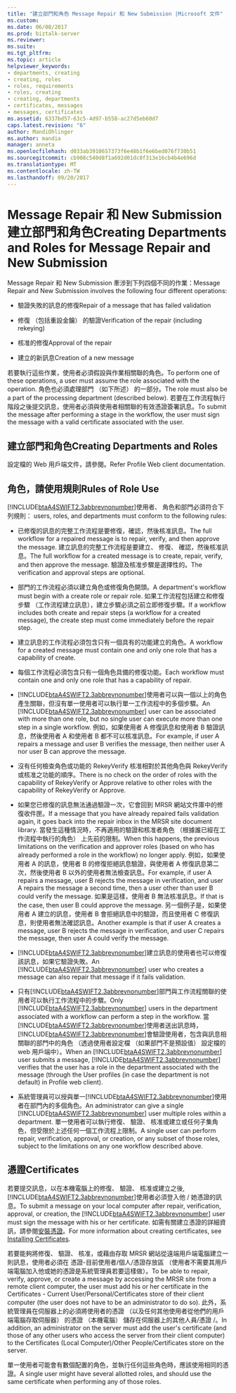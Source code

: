 ```yaml
---
title: "建立部門和角色 Message Repair 和 New Submission |Microsoft 文件"
ms.custom: 
ms.date: 06/08/2017
ms.prod: biztalk-server
ms.reviewer: 
ms.suite: 
ms.tgt_pltfrm: 
ms.topic: article
helpviewer_keywords:
- departments, creating
- creating, roles
- roles, requirements
- roles, creating
- creating, departments
- certificates, messages
- messages, certificates
ms.assetid: 6337bd57-63c5-4d97-b558-ac27d5eb60d7
caps.latest.revision: "6"
author: MandiOhlinger
ms.author: mandia
manager: anneta
ms.openlocfilehash: d033ab3910657373f6e48b1f6e6bed076f730b51
ms.sourcegitcommit: cb908c540d8f1a692d01dc8f313e16cb4b4e696d
ms.translationtype: MT
ms.contentlocale: zh-TW
ms.lasthandoff: 09/20/2017
---
```

# <a name="creating-departments-and-roles-for-message-repair-and-new-submission"></a><span data-ttu-id="1663b-102">Message Repair 和 New Submission 建立部門和角色</span><span class="sxs-lookup"><span data-stu-id="1663b-102">Creating Departments and Roles for Message Repair and New Submission</span></span>
<span data-ttu-id="1663b-103">Message Repair 和 New Submission 牽涉到下列四個不同的作業：</span><span class="sxs-lookup"><span data-stu-id="1663b-103">Message Repair and New Submission involves the following four different operations:</span></span>  
  
-   <span data-ttu-id="1663b-104">驗證失敗的訊息的修復</span><span class="sxs-lookup"><span data-stu-id="1663b-104">Repair of a message that has failed validation</span></span>  
  
-   <span data-ttu-id="1663b-105">修復 （包括重設金鑰） 的驗證</span><span class="sxs-lookup"><span data-stu-id="1663b-105">Verification of the repair (including rekeying)</span></span>  
  
-   <span data-ttu-id="1663b-106">核准的修復</span><span class="sxs-lookup"><span data-stu-id="1663b-106">Approval of the repair</span></span>  
  
-   <span data-ttu-id="1663b-107">建立的新訊息</span><span class="sxs-lookup"><span data-stu-id="1663b-107">Creation of a new message</span></span>  
  
 <span data-ttu-id="1663b-108">若要執行這些作業，使用者必須假設與作業相關聯的角色。</span><span class="sxs-lookup"><span data-stu-id="1663b-108">To perform one of these operations, a user must assume the role associated with the operation.</span></span> <span data-ttu-id="1663b-109">角色也必須處理部門 （如下所述） 的一部分。</span><span class="sxs-lookup"><span data-stu-id="1663b-109">The role must also be a part of the processing department (described below).</span></span> <span data-ttu-id="1663b-110">若要在工作流程執行階段之後提交訊息，使用者必須與使用者相關聯的有效憑證簽署訊息。</span><span class="sxs-lookup"><span data-stu-id="1663b-110">To submit the message after performing a stage in the workflow, the user must sign the message with a valid certificate associated with the user.</span></span>  
  
## <a name="creating-departments-and-roles"></a><span data-ttu-id="1663b-111">建立部門和角色</span><span class="sxs-lookup"><span data-stu-id="1663b-111">Creating Departments and Roles</span></span>  
 <span data-ttu-id="1663b-112">設定檔的 Web 用戶端文件，請參閱。</span><span class="sxs-lookup"><span data-stu-id="1663b-112">Refer Profile Web client documentation.</span></span>  
  
## <a name="rules-of-role-use"></a><span data-ttu-id="1663b-113">角色，請使用規則</span><span class="sxs-lookup"><span data-stu-id="1663b-113">Rules of Role Use</span></span>  
 [!INCLUDE[btaA4SWIFT2.3abbrevnonumber](../../includes/btaa4swift2-3abbrevnonumber-md.md)]<span data-ttu-id="1663b-114">使用者、 角色和部門必須符合下列規則：</span><span class="sxs-lookup"><span data-stu-id="1663b-114"> users, roles, and departments must conform to the following rules:</span></span>  
  
-   <span data-ttu-id="1663b-115">已修復的訊息的完整工作流程是要修復，確認，然後核准訊息。</span><span class="sxs-lookup"><span data-stu-id="1663b-115">The full workflow for a repaired message is to repair, verify, and then approve the message.</span></span> <span data-ttu-id="1663b-116">建立訊息的完整工作流程是要建立、 修復、 確認，然後核准訊息。</span><span class="sxs-lookup"><span data-stu-id="1663b-116">The full workflow for a created message is to create, repair, verify, and then approve the message.</span></span> <span data-ttu-id="1663b-117">驗證及核准步驟是選擇性的。</span><span class="sxs-lookup"><span data-stu-id="1663b-117">The verification and approval steps are optional.</span></span>  
  
-   <span data-ttu-id="1663b-118">部門的工作流程必須以建立角色或修復角色開頭。</span><span class="sxs-lookup"><span data-stu-id="1663b-118">A department's workflow must begin with a create role or repair role.</span></span> <span data-ttu-id="1663b-119">如果工作流程包括建立和修復步驟 （工作流程建立訊息），建立步驟必須之前立即修復步驟。</span><span class="sxs-lookup"><span data-stu-id="1663b-119">If a workflow includes both create and repair steps (a workflow for a created message), the create step must come immediately before the repair step.</span></span>  
  
-   <span data-ttu-id="1663b-120">建立訊息的工作流程必須包含只有一個具有的功能建立的角色。</span><span class="sxs-lookup"><span data-stu-id="1663b-120">A workflow for a created message must contain one and only one role that has a capability of create.</span></span>  
  
-   <span data-ttu-id="1663b-121">每個工作流程必須包含只有一個角色具備的修復功能。</span><span class="sxs-lookup"><span data-stu-id="1663b-121">Each workflow must contain one and only one role that has a capability of repair.</span></span>  
  
-   <span data-ttu-id="1663b-122">[!INCLUDE[btaA4SWIFT2.3abbrevnonumber](../../includes/btaa4swift2-3abbrevnonumber-md.md)]使用者可以與一個以上的角色產生關聯，但沒有單一使用者可以執行單一工作流程中的多個步驟。</span><span class="sxs-lookup"><span data-stu-id="1663b-122">An [!INCLUDE[btaA4SWIFT2.3abbrevnonumber](../../includes/btaa4swift2-3abbrevnonumber-md.md)] user can be associated with more than one role, but no single user can execute more than one step in a single workflow.</span></span> <span data-ttu-id="1663b-123">例如，如果使用者 A 修復訊息和使用者 B 驗證訊息，然後使用者 A 和使用者 B 都不可以核准訊息。</span><span class="sxs-lookup"><span data-stu-id="1663b-123">For example, if user A repairs a message and user B verifies the message, then neither user A nor user B can approve the message.</span></span>  
  
-   <span data-ttu-id="1663b-124">沒有任何檢查角色或功能的 RekeyVerify 核准相對於其他角色與 RekeyVerify 或核准之功能的順序。</span><span class="sxs-lookup"><span data-stu-id="1663b-124">There is no check on the order of roles with the capability of RekeyVerify or Approve relative to other roles with the capability of RekeyVerify or Approve.</span></span>  
  
-   <span data-ttu-id="1663b-125">如果您已修復的訊息無法通過驗證一次，它會回到 MRSR 網站文件庫中的修復收件匣。</span><span class="sxs-lookup"><span data-stu-id="1663b-125">If a message that you have already repaired fails validation again, it goes back into the repair inbox in the MRSR site document library.</span></span> <span data-ttu-id="1663b-126">當發生這種情況時，不再適用的驗證和核准者角色 （根據誰已經在工作流程中執行的角色） 上先前的限制。</span><span class="sxs-lookup"><span data-stu-id="1663b-126">When this happens, the previous limitations on the verification and approver roles (based on who has already performed a role in the workflow) no longer apply.</span></span> <span data-ttu-id="1663b-127">例如，如果使用者 A 的訊息，使用者 B 的修復拒絕訊息驗證，與使用者 A 修復訊息第二次，然後使用者 B 以外的使用者無法檢查訊息。</span><span class="sxs-lookup"><span data-stu-id="1663b-127">For example, if user A repairs a message, user B rejects the message in verification, and user A repairs the message a second time, then a user other than user B could verify the message.</span></span> <span data-ttu-id="1663b-128">如果是這樣，使用者 B 無法核准訊息。</span><span class="sxs-lookup"><span data-stu-id="1663b-128">If that is the case, then user B could approve the message.</span></span> <span data-ttu-id="1663b-129">另一個例子是，如果使用者 A 建立的訊息，使用者 B 會拒絕訊息中的驗證，而且使用者 C 修復訊息，則使用者無法確認訊息。</span><span class="sxs-lookup"><span data-stu-id="1663b-129">Another example is that if user A creates a message, user B rejects the message in verification, and user C repairs the message, then user A could verify the message.</span></span>  
  
-   <span data-ttu-id="1663b-130">[!INCLUDE[btaA4SWIFT2.3abbrevnonumber](../../includes/btaa4swift2-3abbrevnonumber-md.md)]建立訊息的使用者也可以修復該訊息，如果它驗證失敗。</span><span class="sxs-lookup"><span data-stu-id="1663b-130">An [!INCLUDE[btaA4SWIFT2.3abbrevnonumber](../../includes/btaa4swift2-3abbrevnonumber-md.md)] user who creates a message can also repair that message if it fails validation.</span></span>  
  
-   <span data-ttu-id="1663b-131">只有[!INCLUDE[btaA4SWIFT2.3abbrevnonumber](../../includes/btaa4swift2-3abbrevnonumber-md.md)]部門與工作流程關聯的使用者可以執行工作流程中的步驟。</span><span class="sxs-lookup"><span data-stu-id="1663b-131">Only [!INCLUDE[btaA4SWIFT2.3abbrevnonumber](../../includes/btaa4swift2-3abbrevnonumber-md.md)] users in the department associated with a workflow can perform a step in the workflow.</span></span> <span data-ttu-id="1663b-132">當[!INCLUDE[btaA4SWIFT2.3abbrevnonumber](../../includes/btaa4swift2-3abbrevnonumber-md.md)]使用者送出訊息時，[!INCLUDE[btaA4SWIFT2.3abbrevnonumber](../../includes/btaa4swift2-3abbrevnonumber-md.md)]會驗證使用者，包含與訊息相關聯的部門中的角色 （透過使用者設定檔 （如果部門不是預設值） 設定檔的 web 用戶端中）。</span><span class="sxs-lookup"><span data-stu-id="1663b-132">When an [!INCLUDE[btaA4SWIFT2.3abbrevnonumber](../../includes/btaa4swift2-3abbrevnonumber-md.md)] user submits a message, [!INCLUDE[btaA4SWIFT2.3abbrevnonumber](../../includes/btaa4swift2-3abbrevnonumber-md.md)] verifies that the user has a role in the department associated with the message (through the User profiles (in case the department is not default) in Profile web client).</span></span>  
  
-   <span data-ttu-id="1663b-133">系統管理員可以授與單一[!INCLUDE[btaA4SWIFT2.3abbrevnonumber](../../includes/btaa4swift2-3abbrevnonumber-md.md)]使用者在部門內的多個角色。</span><span class="sxs-lookup"><span data-stu-id="1663b-133">An administrator can give a single [!INCLUDE[btaA4SWIFT2.3abbrevnonumber](../../includes/btaa4swift2-3abbrevnonumber-md.md)] user multiple roles within a department.</span></span> <span data-ttu-id="1663b-134">單一使用者可以執行修復、 驗證、 核准或建立或任何子集角色，但受限於上述任何一個工作流程上限制。</span><span class="sxs-lookup"><span data-stu-id="1663b-134">A single user can perform repair, verification, approval, or creation, or any subset of those roles, subject to the limitations on any one workflow described above.</span></span>  
  
## <a name="certificates"></a><span data-ttu-id="1663b-135">憑證</span><span class="sxs-lookup"><span data-stu-id="1663b-135">Certificates</span></span>  
 <span data-ttu-id="1663b-136">若要提交訊息，以在本機電腦上的修復、 驗證、 核准或建立之後,[!INCLUDE[btaA4SWIFT2.3abbrevnonumber](../../includes/btaa4swift2-3abbrevnonumber-md.md)]使用者必須登入他 / 她憑證的訊息。</span><span class="sxs-lookup"><span data-stu-id="1663b-136">To submit a message on your local computer after repair, verification, approval, or creation, the [!INCLUDE[btaA4SWIFT2.3abbrevnonumber](../../includes/btaa4swift2-3abbrevnonumber-md.md)] user must sign the message with his or her certificate.</span></span> <span data-ttu-id="1663b-137">如需有關建立憑證的詳細資訊，請參閱[安裝憑證](../../adapters-and-accelerators/accelerator-swift/installing-certificates.md)。</span><span class="sxs-lookup"><span data-stu-id="1663b-137">For more information about creating certificates, see [Installing Certificates](../../adapters-and-accelerators/accelerator-swift/installing-certificates.md).</span></span>  
  
 <span data-ttu-id="1663b-138">若要能夠將修復、 驗證、 核准，或藉由存取 MRSR 網站從遠端用戶端電腦建立一則訊息，使用者必須在 憑證-目前使用者/個人/憑證存放區 （使用者不需要其用戶端電腦加入他或她的憑證是系統管理員若要這樣做）。</span><span class="sxs-lookup"><span data-stu-id="1663b-138">To be able to repair, verify, approve, or create a message by accessing the MRSR site from a remote client computer, the user must add his or her certificate in the Certificates - Current User/Personal/Certificates store of their client computer (the user does not have to be an administrator to do so).</span></span> <span data-ttu-id="1663b-139">此外，系統管理員在伺服器上的必須將使用者的憑證 （以及任何其他使用者從他們的用戶端電腦存取伺服器） 的憑證 （本機電腦） 儲存在伺服器上的其他人員/憑證 /。</span><span class="sxs-lookup"><span data-stu-id="1663b-139">In addition, an administrator on the server must add the user's certificate (and those of any other users who access the server from their client computer) to the Certificates (Local Computer)/Other People/Certificates store on the server.</span></span>  
  
 <span data-ttu-id="1663b-140">單一使用者可能會有數個配置的角色，並執行任何這些角色時，應該使用相同的憑證。</span><span class="sxs-lookup"><span data-stu-id="1663b-140">A single user might have several allotted roles, and should use the same certificate when performing any of those roles.</span></span>